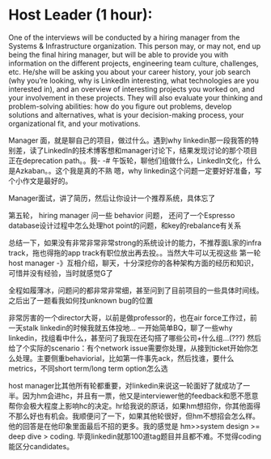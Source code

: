 # Host Leader (1 hour):
One of the interviews will be conducted by a hiring manager from the Systems & Infrastructure organization. This person may, or may not, end up being the final hiring manager, but will be able to provide you with information on the different projects, engineering team culture, challenges, etc. He/she will be asking you about your career history, your job search (why you’re looking, why is LinkedIn interesting, what technologies are you interested in), and an overview of interesting projects you worked on, and your involvement in these projects. They will also evaluate your thinking and problem-solving abilities: how do you figure out problems, develop solutions and alternatives, what is your decision-making process, your organizational fit, and your motivations.


Manager 面，就是聊自己的项目，做过什么。遇到why linkedin那一段我答的特别差，读了LinkedIn的技术博客想和manager讨论下，结果发现讨论的那个项目正在deprecation path。。我- -# 午饭轮，聊他们组做什么，LinkedIn文化，什么是Azkaban。。这个我是真的不熟
嗯，why linkedin这个问题一定要好好准备，写个小作文是最好的。


 Manager面试，讲了简历，然后让你设计一个推荐系统，具体忘了

第五轮， hiring manager 问一些 behavior 问题， 还问了一个Espresso database设计过程中怎么处理hot point的问题，和key的rebalance有关系


总结一下，如果没有非常非常非常strong的系统设计的能力，不推荐面L家的infra track，拖也得拖的app track有职位放出再去投。。当然大牛可以无视这些
第一轮host manager -》互相介绍，聊天，十分深挖你的各种架构方面的经历和知识，可惜并没有经验，当时就感觉G了


全程如履薄冰，问题问的都非常非常细，甚至问到了目前项目的一些具体时间线。之后出了一题看我如何找unknown bug的位置

 非常厉害的一个director大哥，以前是做professor的，也在air force工作过，前一天stalk linkedin的时候我就五体投地...
一开始简单BQ，聊了一些why linkedin，找组看中什么，甚至问了我现在还勾搭了哪些公司+什么组...(???)
然后给了个实际的scenario：有个network issue需要你处理，从接到ticket开始你怎么处理。主要侧重behaviorial，比如第一件事先ack，然后找谁，要什么metrics，不同short term/long term option怎么选

host manager比其他所有轮都重要，对linkedin来说这一轮面好了就成功了一半。因为hm会进hc，并且有一票，他又是interviewer他的feedback和愿不愿意帮你会极大程度上影响hc的决定。hr给我说的原话，如果hm想招你，你其他面得不那么好也有机会。我顺便问了一下，如果其他轮很好，但hm不想招会怎么样。他的回答是在他印象里面最后不招的更多。我的感觉是 hm>>system design >= deep dive > coding. 毕竟linkedin就那100道tag题目并且都不难。不觉得coding能区分candidates。